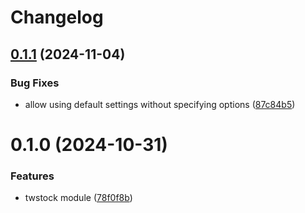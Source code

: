 # Changelog

## [0.1.1](https://github.com/chunkai1312/nest-twstock/compare/v0.1.0...v0.1.1) (2024-11-04)


### Bug Fixes

* allow using default settings without specifying options ([87c84b5](https://github.com/chunkai1312/nest-twstock/commit/87c84b5e54cb76c32f0ae0f8f857c37090b24b46))

# 0.1.0 (2024-10-31)


### Features

* twstock module ([78f0f8b](https://github.com/chunkai1312/nest-twstock/commit/78f0f8b3289c978ff4d82cef3270c4942deda42b))
